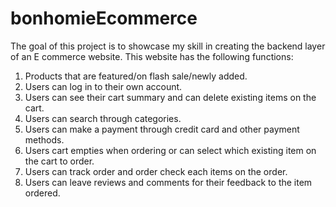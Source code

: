 # bonhomieEcommerce

The goal of this project is to showcase my skill in creating the backend layer of an E commerce website. This website has the following functions:

1. Products that are featured/on flash sale/newly added.
2. Users can log in to their own account.
3. Users can see their cart summary and can delete existing items on the cart.
4. Users can search through categories.
5. Users can make a payment through credit card and other payment methods.
6. Users cart empties when ordering or can select which existing item on the cart to order.
7. Users can track order and order check each items on the order.
8. Users can leave reviews and comments for their feedback to the item ordered.
